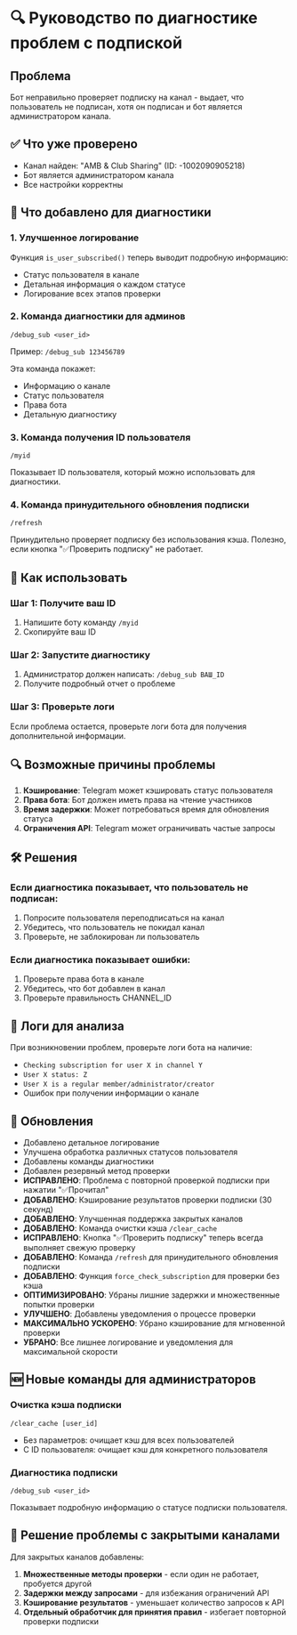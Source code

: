 # 🔍 Руководство по диагностике проблем с подпиской

## Проблема
Бот неправильно проверяет подписку на канал - выдает, что пользователь не подписан, хотя он подписан и бот является администратором канала.

## ✅ Что уже проверено
- Канал найден: "AMB & Club Sharing" (ID: -1002090905218)
- Бот является администратором канала
- Все настройки корректны

## 🔧 Что добавлено для диагностики

### 1. Улучшенное логирование
Функция `is_user_subscribed()` теперь выводит подробную информацию:
- Статус пользователя в канале
- Детальная информация о каждом статусе
- Логирование всех этапов проверки

### 2. Команда диагностики для админов
```
/debug_sub <user_id>
```
Пример: `/debug_sub 123456789`

Эта команда покажет:
- Информацию о канале
- Статус пользователя
- Права бота
- Детальную диагностику

### 3. Команда получения ID пользователя
```
/myid
```
Показывает ID пользователя, который можно использовать для диагностики.

### 4. Команда принудительного обновления подписки
```
/refresh
```
Принудительно проверяет подписку без использования кэша. Полезно, если кнопка "✅Проверить подписку" не работает.

## 🚀 Как использовать

### Шаг 1: Получите ваш ID
1. Напишите боту команду `/myid`
2. Скопируйте ваш ID

### Шаг 2: Запустите диагностику
1. Администратор должен написать: `/debug_sub ВАШ_ID`
2. Получите подробный отчет о проблеме

### Шаг 3: Проверьте логи
Если проблема остается, проверьте логи бота для получения дополнительной информации.

## 🔍 Возможные причины проблемы

1. **Кэширование**: Telegram может кэшировать статус пользователя
2. **Права бота**: Бот должен иметь права на чтение участников
3. **Время задержки**: Может потребоваться время для обновления статуса
4. **Ограничения API**: Telegram может ограничивать частые запросы

## 🛠️ Решения

### Если диагностика показывает, что пользователь не подписан:
1. Попросите пользователя переподписаться на канал
2. Убедитесь, что пользователь не покидал канал
3. Проверьте, не заблокирован ли пользователь

### Если диагностика показывает ошибки:
1. Проверьте права бота в канале
2. Убедитесь, что бот добавлен в канал
3. Проверьте правильность CHANNEL_ID

## 📝 Логи для анализа
При возникновении проблем, проверьте логи бота на наличие:
- `Checking subscription for user X in channel Y`
- `User X status: Z`
- `User X is a regular member/administrator/creator`
- Ошибок при получении информации о канале

## 🔄 Обновления
- Добавлено детальное логирование
- Улучшена обработка различных статусов пользователя
- Добавлены команды диагностики
- Добавлен резервный метод проверки
- **ИСПРАВЛЕНО**: Проблема с повторной проверкой подписки при нажатии "✅Прочитал"
- **ДОБАВЛЕНО**: Кэширование результатов проверки подписки (30 секунд)
- **ДОБАВЛЕНО**: Улучшенная поддержка закрытых каналов
- **ДОБАВЛЕНО**: Команда очистки кэша `/clear_cache`
- **ИСПРАВЛЕНО**: Кнопка "✅Проверить подписку" теперь всегда выполняет свежую проверку
- **ДОБАВЛЕНО**: Команда `/refresh` для принудительного обновления подписки
- **ДОБАВЛЕНО**: Функция `force_check_subscription` для проверки без кэша
- **ОПТИМИЗИРОВАНО**: Убраны лишние задержки и множественные попытки проверки
- **УЛУЧШЕНО**: Добавлены уведомления о процессе проверки
- **МАКСИМАЛЬНО УСКОРЕНО**: Убрано кэширование для мгновенной проверки
- **УБРАНО**: Все лишнее логирование и уведомления для максимальной скорости

## 🆕 Новые команды для администраторов

### Очистка кэша подписки
```
/clear_cache [user_id]
```
- Без параметров: очищает кэш для всех пользователей
- С ID пользователя: очищает кэш для конкретного пользователя

### Диагностика подписки
```
/debug_sub <user_id>
```
Показывает подробную информацию о статусе подписки пользователя.

## 🔧 Решение проблемы с закрытыми каналами

Для закрытых каналов добавлены:
1. **Множественные методы проверки** - если один не работает, пробуется другой
2. **Задержки между запросами** - для избежания ограничений API
3. **Кэширование результатов** - уменьшает количество запросов к API
4. **Отдельный обработчик для принятия правил** - избегает повторной проверки подписки 